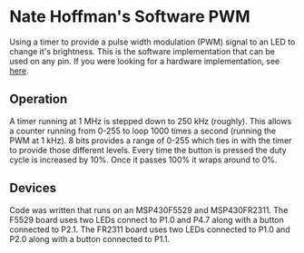 # Nate Hoffman's Software PWM

Using a timer to provide a pulse width modulation (PWM) signal to an LED to change it's brightness. This is the software implementation that can be used on any pin. If you were looking for a hardware implementation, see [here](https://github.com/RU09342-F18/lab-3-debouncing-and-pwm-gliderman/tree/master/Hardware%20PWM).

## Operation

A timer running at 1 MHz is stepped down to 250 kHz (roughly). This allows a counter running from 0-255 to loop 1000 times a second (running the PWM at 1 kHz). 8 bits provides a range of 0-255 which ties in with the timer to provide those different levels. Every time the button is pressed the duty cycle is increased by 10%. Once it passes 100% it wraps around to 0%.

## Devices

Code was written that runs on an MSP430F5529 and MSP430FR2311. The F5529 board uses two LEDs connect to P1.0 and P4.7 along with a button connected to P2.1. The FR2311 board uses two LEDs connected to P1.0 and P2.0 along with a button connected to P1.1.
